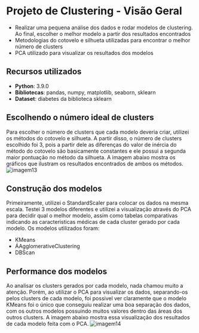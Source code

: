 # Projeto de Clustering - Visão Geral
 - Realizar uma pequena análise dos dados e rodar modelos de clustering. Ao final, escolher o melhor modelo a partir dos resultados encontrados
 - Metodologias do cotovelo e silhueta utilizadas para encontrar o melhor número de clusters
 - PCA utilizado para visualizar os resultados dos modelos

## Recursos utilizados
 - **Python**: 3.9.0
 - **Bibliotecas**: pandas, numpy, matplotlib, seaborn, sklearn
 - **Dataset**: diabetes da biblioteca sklearn

## Escolhendo o número ideal de clusters
Para escolher o número de clusters que cada modelo deveria criar, utilizei os métodos do cotovelo e silhueta. A partir disso, o número de clusters escolhido foi 3, pois a partir dele as diferenças do valor de inércia do método do cotovelo são basicamente constantes e ele possui a segunda maior pontuação no método da silhueta. A imagem abaixo mostra os gráficos que ilustram os resultados encontrados de ambos os métodos.
![imagem13](https://github.com/vitorccmanso/Pos-Graduacao/assets/129124026/4a9761b1-f759-4b45-ba70-cca9afea0192)

## Construção dos modelos
Primeiramente, utilizei o StandardScaler para colocar os dados na mesma escala.
Testei 3 modelos diferentes e utilizei a visualização através do PCA para decidir qual o melhor modelo, assim como tabelas comparativas indicando as caracteristicas médicas de cada cluster gerado por cada modelo.
Os modelos utilizados foram:
 - KMeans
 - ÁAgglomerativeClustering
 - DBScan

## Performance dos modelos
Ao analisar os clusters gerados por cada modelo, nada chamou muito a atenção. Porém, ao utilizar o PCA para visualizar os dados, separando-os pelos clusters de cada modelo, foi possivel ver claramente que o modelo KMeans foi o único que conseguiu realizar uma boa separação dos dados, com os outros modelos possuindo muitos valores dentro das áreas dos outros clusters. A imagem abaixo mostra essa visualização dos resultados de cada modelo feita com o PCA.
![imagem14](https://github.com/vitorccmanso/Pos-Graduacao/assets/129124026/7208978d-86e0-493a-a3ec-43576e6ff12c)
